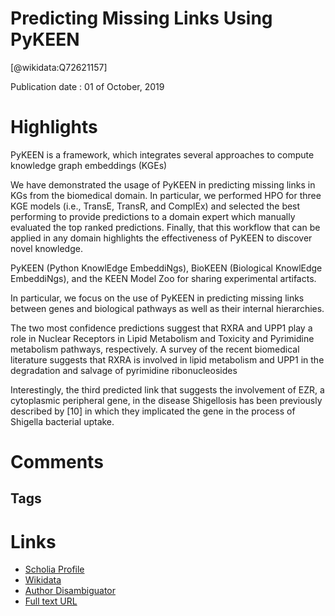 
Predicting Missing Links Using PyKEEN
=====================================
  
  [@wikidata:Q72621157]  
  
Publication date : 01 of October, 2019  

# Highlights
PyKEEN is a framework, which integrates several approaches
to compute knowledge graph embeddings (KGEs)

We have demonstrated the usage of PyKEEN in predicting missing links in KGs
from the biomedical domain.
In particular, we performed HPO for three KGE models (i.e., TransE, TransR, and ComplEx) and selected the best performing
to provide predictions to a domain expert which manually evaluated the top
ranked predictions. 
Finally, that this workflow that can be applied in any domain
highlights the effectiveness of PyKEEN to discover novel knowledge.


PyKEEN (Python KnowlEdge EmbeddiNgs), BioKEEN (Biological
KnowlEdge EmbeddiNgs), and the KEEN Model Zoo for sharing experimental
artifacts.

In particular, we focus on the use of PyKEEN in predicting missing
links between genes and biological pathways as well as their internal hierarchies.

The two most confidence predictions suggest that RXRA and UPP1 play
a role in Nuclear Receptors in Lipid Metabolism and Toxicity and Pyrimidine
metabolism pathways, respectively. A survey of the recent biomedical literature
suggests that RXRA is involved in lipid metabolism and UPP1 in the degradation and salvage of pyrimidine ribonucleosides

 Interestingly, the third predicted link that suggests the involvement of EZR, a cytoplasmic peripheral gene, in the disease Shigellosis has been previously described by [10] in which they implicated the gene in the process of Shigella bacterial uptake.

 


# Comments

## Tags

# Links
  
 * [Scholia Profile](https://scholia.toolforge.org/work/Q72621157)  
 * [Wikidata](https://www.wikidata.org/wiki/Q72621157)  
 * [Author Disambiguator](https://author-disambiguator.toolforge.org/work_item_oauth.php?id=Q72621157&batch_id=&match=1&author_list_id=&doit=Get+author+links+for+work)  
 * [Full text URL](http://ceur-ws.org/Vol-2456/paper64.pdf)  
